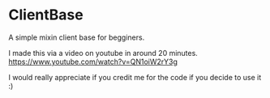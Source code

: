 # ClientBase
A simple mixin client base for begginers.

I made this via a video on youtube in around 20 minutes.
https://www.youtube.com/watch?v=QN1oiW2rY3g

I would really appreciate if you credit me for the code if you decide to use it :)
